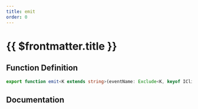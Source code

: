 ```yaml
---
title: emit
order: 0
---
```


# {{ $frontmatter.title }}

## Function Definition

```ts
export function emit<K extends string>(eventName: Exclude<K, keyof IClientEvent>, ...args: any[]): void;
```

## Documentation

<!--@include: ./parts/emit.md-->
